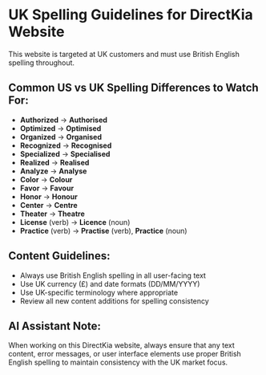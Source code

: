 
# UK Spelling Guidelines for DirectKia Website

This website is targeted at UK customers and must use British English spelling throughout.

## Common US vs UK Spelling Differences to Watch For:

- **Authorized** → **Authorised**
- **Optimized** → **Optimised** 
- **Organized** → **Organised**
- **Recognized** → **Recognised**
- **Specialized** → **Specialised**
- **Realized** → **Realised**
- **Analyze** → **Analyse**
- **Color** → **Colour**
- **Favor** → **Favour**
- **Honor** → **Honour**
- **Center** → **Centre**
- **Theater** → **Theatre**
- **License** (verb) → **Licence** (noun)
- **Practice** (verb) → **Practise** (verb), **Practice** (noun)

## Content Guidelines:

- Always use British English spelling in all user-facing text
- Use UK currency (£) and date formats (DD/MM/YYYY)
- Use UK-specific terminology where appropriate
- Review all new content additions for spelling consistency

## AI Assistant Note:

When working on this DirectKia website, always ensure that any text content, error messages, or user interface elements use proper British English spelling to maintain consistency with the UK market focus.
